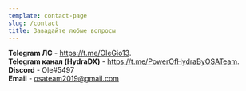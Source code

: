 ```yaml
---
template: contact-page
slug: /contact
title: Завадайте любые вопросы
---
```


**Telegram ЛС** - https://t.me/OleGio13. <br>
**Telegram канал (HydraDX)** - https://t.me/PowerOfHydraByOSATeam. <br>
**Discord** - Ole#5497 <br>
**Email** - osateam2019@gmail.com <br>

